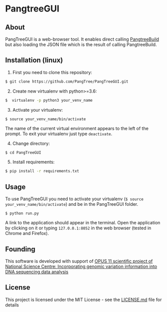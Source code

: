 # PangtreeGUI

## About
PangTreeGUI is a web-browser tool. It enables direct calling [PangtreeBuild](https://github.com/PangTree/PangTreeBuild) but also loading the JSON file which is the result of calling PangtreeBuild.

## Installation (linux)

1) First you need to clone this repository:
```bash
$ git clone https://github.com/PangTree/PangTreeGUI.git
```

2) Create new virtualenv with python>=3.6:
```bash
$  virtualenv -p python3 your_venv_name
```

3) Activate your virtualenv:
```bash
$ source your_venv_name/bin/activate
```
The name of the current virtual environment appears to the left of the prompt. To exit your virtualenv just type `deactivate`.

4) Change directory:
```
$ cd PangTreeGUI
```

5) Install requirements:
```bash
$ pip install -r requirements.txt
```

<!-- 6) Make sure [PangtreeBuild](https://github.com/PangTree/PangTreeBuild) package is installed.
```
$ pip install pangtreebuild
``` -->

## Usage

To use PangTreeGUI you need to activate your virtualenv (`$ source your_venv_name/bin/activate`) and be in the PangTreeGUI folder.

```
$ python run.py
```
A link to the application should appear in the terminal. Open the application by clicking on it or typing `127.0.0.1:8052` in the web browser (tested in Chrome and Firefox).

## Founding
This software is developed with support of [OPUS 11 scientific project of National Science Centre:  Incorporating genomic variation information
into DNA sequencing data analysis](https://www.mimuw.edu.pl/~dojer/rmg/)


## License

This project is licensed under the MIT License - see the [LICENSE.md](LICENSE.md) file for details
